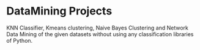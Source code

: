 # DataMining Projects

KNN Classifier, Kmeans clustering, Naive Bayes Clustering and Network Data Mining of the given datasets without using any classification libraries of Python.

